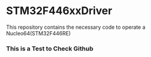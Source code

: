 # STM32F446xxDriver
This repository contains the necessary code to operate a Nucleo64(STM32F446RE)
### This is a Test to Check Github 